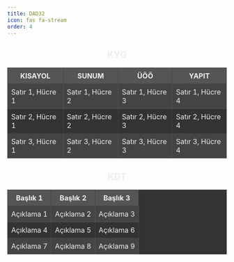 ```yaml
---
title: DAD32
icon: fas fa-stream
order: 4
---
```


<div style="text-align: left; padding: 0; margin: 0;">
  <!-- KYG Tablosu -->
  <h2 style="text-align: center; color: #eee;">KYG</h2>
  <table style="border-collapse: collapse; background-color: #333; color: #eee; table-layout: fixed; width: 100%;">
    <thead>
      <tr style="background-color: #555;">
        <th style="border: 1px solid #444; padding: 8px; text-align: center;">KISAYOL</th>
        <th style="border: 1px solid #444; padding: 8px; text-align: center;">SUNUM</th>
        <th style="border: 1px solid #444; padding: 8px; text-align: center;">ÜÖÖ</th>
        <th style="border: 1px solid #444; padding: 8px; text-align: center;">YAPIT</th>
      </tr>
    </thead>
    <tbody>
      <tr style="background-color: #444;">
        <td style="border: 1px solid #555; padding: 8px;">Satır 1, Hücre 1</td>
        <td style="border: 1px solid #555; padding: 8px;">Satır 1, Hücre 2</td>
        <td style="border: 1px solid #555; padding: 8px;">Satır 1, Hücre 3</td>
        <td style="border: 1px solid #555; padding: 8px;">
          <a href="https://ornek1.com" target="_blank" style="color: #eee; text-decoration: none;">Satır 1, Hücre 4</a>
        </td>
      </tr>
      <tr style="background-color: #333;">
        <td style="border: 1px solid #444; padding: 8px;">Satır 2, Hücre 1</td>
        <td style="border: 1px solid #444; padding: 8px;">Satır 2, Hücre 2</td>
        <td style="border: 1px solid #444; padding: 8px;">Satır 2, Hücre 3</td>
        <td style="border: 1px solid #444; padding: 8px;">
          <a href="https://ornek2.com" target="_blank" style="color: #eee; text-decoration: none;">Satır 2, Hücre 4</a>
        </td>
      </tr>
      <tr style="background-color: #444;">
        <td style="border: 1px solid #555; padding: 8px;">Satır 3, Hücre 1</td>
        <td style="border: 1px solid #555; padding: 8px;">Satır 3, Hücre 2</td>
        <td style="border: 1px solid #555; padding: 8px;">Satır 3, Hücre 3</td>
        <td style="border: 1px solid #555; padding: 8px;">
          <a href="https://ornek3.com" target="_blank" style="color: #eee; text-decoration: none;">Satır 3, Hücre 4</a>
        </td>
      </tr>
    </tbody>
  </table>

  <!-- KDT Tablosu -->
  <h2 style="text-align: center; color: #eee;">KDT</h2>
  <table style="border-collapse: collapse; background-color: #333; color: #eee; table-layout: fixed; width: 100%;">
    <thead>
      <tr style="background-color: #555;">
        <th style="border: 1px solid #444; padding: 8px; text-align: center;">Başlık 1</th>
        <th style="border: 1px solid #444; padding: 8px; text-align: center;">Başlık 2</th>
        <th style="border: 1px solid #444; padding: 8px; text-align: center;">Başlık 3</th>
      </tr>
    </thead>
    <tbody>
      <tr style="background-color: #444;">
        <td style="border: 1px solid #555; padding: 8px;">Açıklama 1</td>
        <td style="border: 1px solid #555; padding: 8px;">Açıklama 2</td>
        <td style="border: 1px solid #555; padding: 8px;">
          <a href="https://ornek4.com" target="_blank" style="color: #eee; text-decoration: none;">Açıklama 3</a>
        </td>
      </tr>
      <tr style="background-color: #333;">
        <td style="border: 1px solid #444; padding: 8px;">Açıklama 4</td>
        <td style="border: 1px solid #444; padding: 8px;">Açıklama 5</td>
        <td style="border: 1px solid #444; padding: 8px;">
          <a href="https://ornek5.com" target="_blank" style="color: #eee; text-decoration: none;">Açıklama 6</a>
        </td>
      </tr>
      <tr style="background-color: #444;">
        <td style="border: 1px solid #555; padding: 8px;">Açıklama 7</td>
        <td style="border: 1px solid #555; padding: 8px;">Açıklama 8</td>
        <td style="border: 1px solid #555; padding: 8px;">
          <a href="https://ornek6.com" target="_blank" style="color: #eee; text-decoration: none;">Açıklama 9</a>
        </td>
      </tr>
    </tbody>
  </table>
</div>









